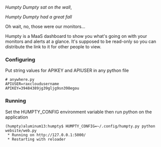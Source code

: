 _Humpty Dumpty sat on the wall_,

_Humpty Dumpty had a great fall_

Oh wait, no, those were our monitors... 

Humpty is a MaaS dashboard to show you what's going on with your monitors and alerts at a glance. 
It's supposed to be read-only so you can distribute the link to it for other people to view.

### Configuring

Put string values for APIKEY and APIUSER in any python file

    # anywhere.py
    APIUSER=raxcloudusername
    APIKEY=39484389jg39gljg9sn398egou
    
### Running

Set the HUMPTY_CONFIG environment variable then run python on the application

    (humpty)aluminum13:humpty$ HUMPTY_CONFIG=~/.config/humpty.py python website/web.py
     * Running on http://127.0.0.1:5000/
     * Restarting with reloader

